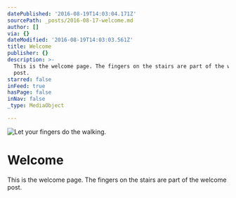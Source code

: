 ```yaml
---
datePublished: '2016-08-19T14:03:04.171Z'
sourcePath: _posts/2016-08-17-welcome.md
author: []
via: {}
dateModified: '2016-08-19T14:03:03.561Z'
title: Welcome
publisher: {}
description: >-
  This is the welcome page. The fingers on the stairs are part of the welcome
  post.
starred: false
inFeed: true
hasPage: false
inNav: false
_type: MediaObject

---
```

![Let your fingers do the walking.](https://the-grid-user-content.s3-us-west-2.amazonaws.com/f2440adc-1115-4245-a579-0a08599d941f.jpg)

# Welcome

This is the welcome page. The fingers on the stairs are part of the welcome post.
